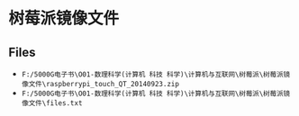 # 树莓派镜像文件

## Files

- `F:/5000G电子书\O01-数理科学(计算机 科技 科学)\计算机与互联网\树莓派\树莓派镜像文件\raspberrypi_touch_QT_20140923.zip`
- `F:/5000G电子书\O01-数理科学(计算机 科技 科学)\计算机与互联网\树莓派\树莓派镜像文件\files.txt`
